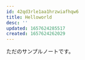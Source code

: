 ```yaml
---
id: 42qd3rle1aa1hrzwiafhqw6
title: Helloworld
desc: ''
updated: 1657624285517
created: 1657624262029
---
```


ただのサンプルノートです。
